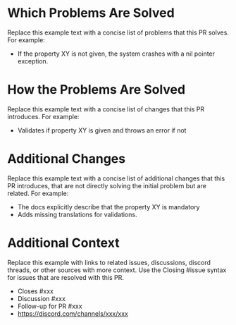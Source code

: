<!--
Please inform yourself about the contribution guidelines on submititng a PR here: https://github.com/zitadel/zitadel/blob/main/CONTRIBUTING.md#submit-a-pull-request-pr. Take note of how PR/commit titles should be written and replace the template texts in the sections below. Don't remove any of the sections. It is important that the commit history clearly shows what is changed and why.

Important: By submitting a contribution you agree to the terms from our Licensing Policy as described here: https://github.com/zitadel/zitadel/blob/main/LICENSING.md#community-contributions.
-->

# Which Problems Are Solved

Replace this example text with a concise list of problems that this PR solves.
For example:
- If the property XY is not given, the system crashes with a nil pointer exception.

# How the Problems Are Solved

Replace this example text with a concise list of changes that this PR introduces.
For example:
- Validates if property XY is given and throws an error if not

# Additional Changes

Replace this example text with a concise list of additional changes that this PR introduces, that are not directly solving the initial problem but are related.
For example:
- The docs explicitly describe that the property XY is mandatory
- Adds missing translations for validations.

# Additional Context

Replace this example with links to related issues, discussions, discord threads, or other sources with more context.
Use the Closing #issue syntax for issues that are resolved with this PR.
- Closes #xxx
- Discussion #xxx
- Follow-up for PR #xxx
- https://discord.com/channels/xxx/xxx
